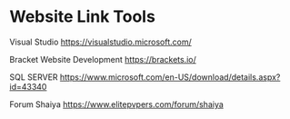 # Website Link Tools

Visual Studio
https://visualstudio.microsoft.com/

Bracket Website Development
https://brackets.io/

SQL SERVER
https://www.microsoft.com/en-US/download/details.aspx?id=43340

Forum Shaiya
https://www.elitepvpers.com/forum/shaiya
